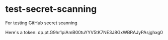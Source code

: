 # test-secret-scanning
For testing GitHub secret scanning

Here's a token: dp.pt.G9hr1piAmB00tuYYV5tK7NE3J8GxWBRAJyPAsjghxg0
